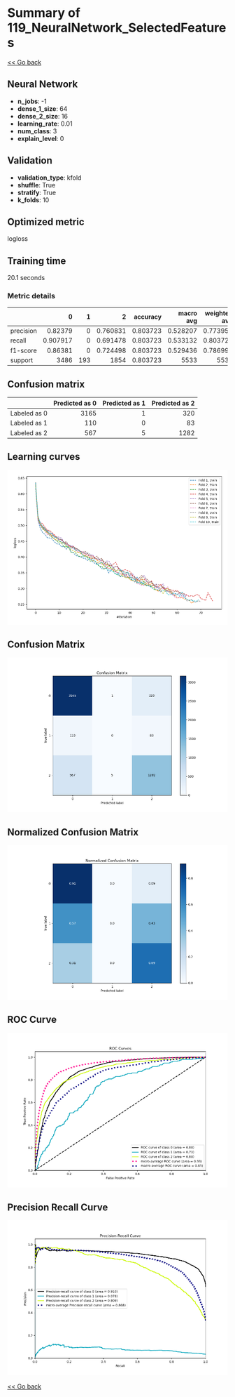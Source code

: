 # Summary of 119_NeuralNetwork_SelectedFeatures

[<< Go back](../README.md)


## Neural Network
- **n_jobs**: -1
- **dense_1_size**: 64
- **dense_2_size**: 16
- **learning_rate**: 0.01
- **num_class**: 3
- **explain_level**: 0

## Validation
 - **validation_type**: kfold
 - **shuffle**: True
 - **stratify**: True
 - **k_folds**: 10

## Optimized metric
logloss

## Training time

20.1 seconds

### Metric details
|           |           0 |   1 |           2 |   accuracy |   macro avg |   weighted avg |   logloss |
|:----------|------------:|----:|------------:|-----------:|------------:|---------------:|----------:|
| precision |    0.82379  |   0 |    0.760831 |   0.803723 |    0.528207 |       0.773958 |  0.527662 |
| recall    |    0.907917 |   0 |    0.691478 |   0.803723 |    0.533132 |       0.803723 |  0.527662 |
| f1-score  |    0.86381  |   0 |    0.724498 |   0.803723 |    0.529436 |       0.786998 |  0.527662 |
| support   | 3486        | 193 | 1854        |   0.803723 | 5533        |    5533        |  0.527662 |


## Confusion matrix
|              |   Predicted as 0 |   Predicted as 1 |   Predicted as 2 |
|:-------------|-----------------:|-----------------:|-----------------:|
| Labeled as 0 |             3165 |                1 |              320 |
| Labeled as 1 |              110 |                0 |               83 |
| Labeled as 2 |              567 |                5 |             1282 |

## Learning curves
![Learning curves](learning_curves.png)
## Confusion Matrix

![Confusion Matrix](confusion_matrix.png)


## Normalized Confusion Matrix

![Normalized Confusion Matrix](confusion_matrix_normalized.png)


## ROC Curve

![ROC Curve](roc_curve.png)


## Precision Recall Curve

![Precision Recall Curve](precision_recall_curve.png)



[<< Go back](../README.md)
